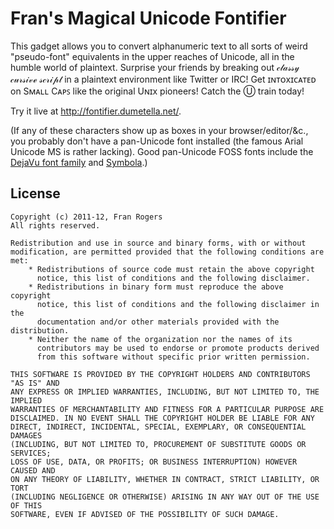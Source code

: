 ﻿Fran's Magical Unicode Fontifier
================================
This gadget allows you to convert alphanumeric text to all sorts of weird
"pseudo-font" equivalents in the upper reaches of Unicode, all in the humble
world of plaintext. Surprise your friends by breaking out 𝒸𝓁𝒶𝓈𝓈𝓎
𝒸𝓊𝓇𝓈𝒾𝓋ℯ 𝓈𝒸𝓇𝒾𝓅𝓉 in a plaintext environment like Twitter or IRC! Get
ɪɴᴛᴏxɪᴄᴀᴛᴇᴅ on Sᴍᴀʟʟ Cᴀᴘꜱ like the original Uɴɪx pioneers! Catch the Ⓤ train
today!

Try it live at <http://fontifier.dumetella.net/>.

(If any of these characters show up as boxes in your browser/editor/&c.,
you probably don't have a pan-Unicode font installed (the famous Arial Unicode
MS is rather lacking). Good pan-Unicode FOSS fonts include the
[DejaVu font family](http://dejavu-fonts.org/) and
[Symbola](http://users.teilar.gr/~g1951d/).)

License
-------
    Copyright (c) 2011-12, Fran Rogers
    All rights reserved.
    
    Redistribution and use in source and binary forms, with or without
    modification, are permitted provided that the following conditions are met:
        * Redistributions of source code must retain the above copyright
          notice, this list of conditions and the following disclaimer.
        * Redistributions in binary form must reproduce the above copyright
          notice, this list of conditions and the following disclaimer in the
          documentation and/or other materials provided with the distribution.
        * Neither the name of the organization nor the names of its
          contributors may be used to endorse or promote products derived
          from this software without specific prior written permission.
    
    THIS SOFTWARE IS PROVIDED BY THE COPYRIGHT HOLDERS AND CONTRIBUTORS "AS IS" AND
    ANY EXPRESS OR IMPLIED WARRANTIES, INCLUDING, BUT NOT LIMITED TO, THE IMPLIED
    WARRANTIES OF MERCHANTABILITY AND FITNESS FOR A PARTICULAR PURPOSE ARE
    DISCLAIMED. IN NO EVENT SHALL THE COPYRIGHT HOLDER BE LIABLE FOR ANY
    DIRECT, INDIRECT, INCIDENTAL, SPECIAL, EXEMPLARY, OR CONSEQUENTIAL DAMAGES
    (INCLUDING, BUT NOT LIMITED TO, PROCUREMENT OF SUBSTITUTE GOODS OR SERVICES;
    LOSS OF USE, DATA, OR PROFITS; OR BUSINESS INTERRUPTION) HOWEVER CAUSED AND
    ON ANY THEORY OF LIABILITY, WHETHER IN CONTRACT, STRICT LIABILITY, OR TORT
    (INCLUDING NEGLIGENCE OR OTHERWISE) ARISING IN ANY WAY OUT OF THE USE OF THIS
    SOFTWARE, EVEN IF ADVISED OF THE POSSIBILITY OF SUCH DAMAGE.

